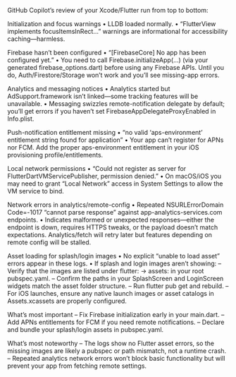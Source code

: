 GitHub Copilot’s review of your Xcode/Flutter run from top to bottom:

Initialization and focus warnings
• LLDB loaded normally.
• “FlutterView implements focusItemsInRect…” warnings are informational for accessibility caching—harmless.

Firebase hasn’t been configured
• “[FirebaseCore] No app has been configured yet.”
• You need to call Firebase.initializeApp(...) (via your generated firebase_options.dart) before using any Firebase APIs. Until you do, Auth/Firestore/Storage won’t work and you’ll see missing-app errors.

Analytics and messaging notices
• Analytics started but AdSupport.framework isn’t linked—some tracking features will be unavailable.
• Messaging swizzles remote-notification delegate by default; you’ll get errors if you haven’t set FirebaseAppDelegateProxyEnabled in Info.plist.

Push-notification entitlement missing
• “no valid ‘aps-environment’ entitlement string found for application”
• Your app can’t register for APNs nor FCM. Add the proper aps-environment entitlement in your iOS provisioning profile/entitlements.

Local network permissions
• “Could not register as server for FlutterDartVMServicePublisher, permission denied.”
• On macOS/iOS you may need to grant “Local Network” access in System Settings to allow the VM service to bind.

Network errors in analytics/remote-config
• Repeated NSURLErrorDomain Code=-1017 “cannot parse response” against app-analytics-services.com endpoints.
• Indicates malformed or unexpected responses—either the endpoint is down, requires HTTPS tweaks, or the payload doesn’t match expectations. Analytics/fetch will retry later but features depending on remote config will be stalled.

Asset loading for splash/login images
• No explicit “unable to load asset” errors appear in these logs.
• If splash and login images aren’t showing:
– Verify that the images are listed under flutter: → assets: in your root pubspec.yaml.
– Confirm the paths in your SplashScreen and LoginScreen widgets match the asset folder structure.
– Run flutter pub get and rebuild.
– For iOS launches, ensure any native launch images or asset catalogs in Assets.xcassets are properly configured.

What’s most important
– Fix Firebase initialization early in your main.dart.
– Add APNs entitlements for FCM if you need remote notifications.
– Declare and bundle your splash/login assets in pubspec.yaml.

What’s most noteworthy
– The logs show no Flutter asset errors, so the missing images are likely a pubspec or path mismatch, not a runtime crash.
– Repeated analytics network errors won’t block basic functionality but will prevent your app from fetching remote settings.